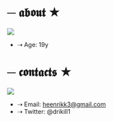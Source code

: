 # ─ 𝖆𝖇𝖔𝖚𝖙 ★
![](https://designe.com.br/wp-content/uploads/2021/06/dark-deku-izuku-midoriya-boku-no-hero-academia-bnha-mha-my-hero-academia-317.jpg)
- ⇢ Age: 19y

# ─ 𝖈𝖔𝖓𝖙𝖆𝖈𝖙𝖘 ★
![](https://designe.com.br/wp-content/uploads/2021/06/deku-izuku-midoriya-em-segredo-boku-no-hero-academia-bnha-mha-my-hero-academia-317.jpg)
- ⇢ Email: heenrikk3@gmail.com
- ⇢ Twitter: @drikill1
